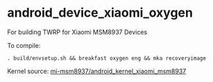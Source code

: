# android_device_xiaomi_oxygen

For building TWRP for Xiaomi MSM8937 Devices

To compile:

```
. build/envsetup.sh && breakfast oxygen eng && mka recoveryimage
```

Kernel source: [mi-msm8937/android_kernel_xiaomi_msm8937](https://github.com/mi-msm8937/android_kernel_xiaomi_msm8937)
